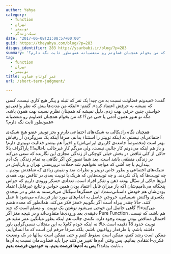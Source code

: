 ```yaml
---
author: Yahya
category:
  - function
  - تهران
  - توییتر
  - سبک-زندگی
date: "2017-06-08T21:08:57+00:00"
guid: https://theyahya.com/blog/?p=283
disqus_identifier: 283 http://ysarbabi.ir/blog/?p=283
summary: 'گفت:‌ «میدونم قضاوتت نسبت به من چیه! یک نفر که تنبله و پیگر هیچ کاری نیست. کسی که نمیشه به حرفش اعتماد کرد». گفتم: «اینکه من مدت‌ها پیش که نظر واقعی‌مو خواستی چنین حرفی بهت زدم، دلیل نمیشه که همچنان نظرم نسبت بهت همون باشه. مگه تو هنوز همون آدمی یا حتی من؟! که من بخوام همچنان قضاوتم رو متعصبانه همونطور ثابت نگه دارم؟»'
tag:
  - function
  - تهران
  - توییتر
title: عمرِ کوتاهِ قضاوت
url: /short-term-judgment/

---
```

گفت:‌ «میدونم قضاوتت نسبت به من چیه! یک نفر که تنبله و پیگر هیچ کاری نیست. کسی که نمیشه به حرفش اعتماد کرد». گفتم: «اینکه من مدت‌ها پیش که نظر واقعی‌مو خواستی چنین حرفی بهت زدم، دلیل نمیشه که همچنان نظرم نسبت بهت همون باشه. مگه تو هنوز همون آدمی یا حتی من؟! که من بخوام همچنان قضاوتم رو متعصبانه همونطور ثابت نگه دارم؟»

همچنان نگاه رادیکالی به شبکه‌های اجتماعی دارم و بجز توییتر عضو هیچ شبکه‌ی اجتماعی‌ای نیستم. نه اینکه توییتر را استثناء بدانم، صرفاً اینکه یک سروگردن از رقباش بهتر است (مخصوصاً جامعه‌ی کاربری ایرانی‌اش) و اخیراً هم بیشتر فعالیت توییتری دارم! و باز هم اینکه می‌دونم کار جالبی نیست، ولی می‌گم کارِ غیرجالب باحالیه!!! پاراگراف بالا حاکی از کلی تناقض در بخش خیلی کوچکی از زندگی مجازی این نگارنده که سعی می‌کند در زندگی منطقی باشد است، بعد شما تصور کن اگر نگاهی به تمام زندگی یک آدم بیندازیم با چه آشی که مواجه نخواهیم شد.حملات تروریستی تهران و بازتابش در شبکه‌های اجتماعی و بطور خاص توییتر و نظرات ضد و نقیض زیادی که شاهدش بودیم... چه توییت‌ها که پاک نکردند. و چه توییت‌هایی که هریک با توییت بعدی در تناقض بود. همه‌ی این‌ها حاکی از سیّال بودنه ذهن و تفکر افراد است. تعدادی حسکر ورودی داریم که حواس پنجگانه می‌نامیم‌شان (که باز میزان قابل اعتماد بودن همین حواس و نتایج غیرقابل اعتماد بودن‌شان هم خودش داستانی‌ست). این حسگرها سیگنال می‌فرستند به مغز و در نتیجه‌یِ یکسری واکنش شیمیایی، خروجیِ حاصل به اندام‌های مورد نیاز فرستاده می‌شود تا عمل کنند. حالا چقدر بیراه است اگر بگوییم «مغز فکر می‌کند، همانطور که معده هضم می‌کند»؟! گاهی حاصل این خوجی می‌شود نوشتن یک توییت. و مسلم است که چند دقیقه‌ی بعد ورودی‌ها متفاوت‌اند و در نتیجه مغز اگر Pure Function هم باشد، که نیست، احتمال متناقض بودنِ توییت وجود دارد. نکته‌ی جالب هم اینکه بطور میانگین عمر مفید هر توییت حدود 18 دقیقه است.حالا نه اینکه خودم کاملا به این منجلاب نسبی‌گرایی باور داشته باشم، یا طرفدار رواقیون باشم. بلکه صرفاً حرفم این است که ما انسان‌ایم، ممکن است رشد کنیم، ممکن است سقوط کنیم و حتی ممکن است سالها در یک وضعیت فکری-اعتقادی بمانیم. پس وقتی آدم‌ها تغییر می‌کنند چرا باید قضاوت‌مان نسبت به آن‌ها ثابت بماند؟! **پس به آدم‌ها فرصت بدیم، به خودمون فرصت بدیم...**

